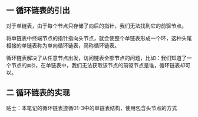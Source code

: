 ## 一 循环链表的引出  

对于单链表，由于每个节点只存储了向后的指针，我们无法找到它的前驱节点。   
  
将单链表中终端节点的指针指向头节点，就会使整个单链表形成一个环，这种头尾相接的单链表称为单向循环链表，简称循环链表。  

循环链表解决了从任意节点出发，访问链表全部节点的问题，比如：我们知道了一个节点的`索引`，在单链表中，我们无法获取该节点的前驱节点是谁，循环链表却可以。 

## 二 循环链表的实现

贴士：本笔记的循环链表遵循01-3中的单链表结构，使用包含头节点的方式

```go

```



